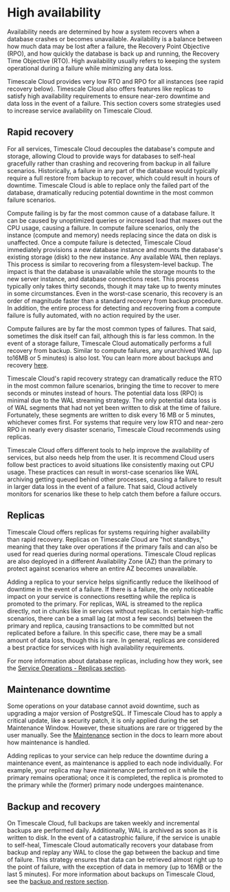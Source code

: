 # High availability
Availability needs are determined by how a system recovers when a 
database crashes or becomes unavailable. Availability is a balance 
between how much data may be lost after a failure, the Recovery Point 
Objective (RPO), and how quickly the database is back up and running, 
the Recovery Time Objective (RTO). High availability usually refers to 
keeping the system operational during a failure while minimizing any 
data loss. 

Timescale Cloud provides very low RTO and RPO for all instances 
(see rapid recovery below). Timescale Cloud also offers features like 
replicas to satisfy high availability requirements to ensure near-zero 
downtime and data loss in the event of a failure. This section covers 
some strategies used to increase service availability on Timescale 
Cloud.

## Rapid recovery
For all services, Timescale Cloud decouples the database's compute and 
storage, allowing Cloud to provide ways for databases to self-heal 
gracefully rather than crashing and recovering from backup in all 
failure scenarios. Historically, a failure in any part of the database 
would typically require a full restore from backup to recover, which 
could result in hours of downtime. Timescale Cloud is able to replace 
only the failed part of the database, dramatically reducing potential 
downtime in the most common failure scenarios.

Compute failing is by far the most common cause of a database failure. 
It can be caused by unoptimized queries or increased load that maxes
out the CPU usage, causing a failure. In compute failure scenarios,
only the instance (compute and memory) needs replacing since the
data on disk is unaffected. Once a compute failure is detected,
Timescale Cloud immediately provisions a new database instance and
mounts the database's existing storage (disk) to the new instance. Any
available WAL then replays. This process is similar to recovering from
a filesystem-level backup. The impact is that the database is
unavailable while the storage mounts to the new server instance, and
database connections reset. This process typically only takes thirty
seconds, though it may take up to twenty minutes in some circumstances.
Even in the worst-case scenario, this recovery is an order of magnitude
faster than a standard recovery from backup procedure. In addition, the
entire process for detecting and recovering from a compute failure is
fully automated, with no action required by the user.

Compute failures are by far the most common types of failures. That 
said, sometimes the disk itself can fail, although this is far less 
common. In the event of a storage failure, Timescale Cloud 
automatically performs a full recovery from backup. Similar to compute 
failures, any unarchived WAL (up to16MB or 5 minutes) is also lost. You 
can learn more about backups and recovery [here][cloud-backup]. 

Timescale Cloud's rapid recovery strategy can dramatically reduce the 
RTO in the most common failure scenarios, bringing the time to recover 
to mere seconds or minutes instead of hours. The potential data loss 
(RPO) is minimal due to the WAL streaming strategy. The only potential 
data loss is of WAL segments that had not yet been written to disk at 
the time of failure. Fortunately, these segments are written to disk 
every 16 MB or 5 minutes, whichever comes first. For systems that 
require very low RTO and near-zero RPO in nearly every disaster 
scenario, Timescale Cloud recommends using replicas.

<highlight type="note">
Timescale Cloud offers different tools to help improve the availability 
of services, but also needs help from the user. It is recommend Cloud 
users follow best practices to avoid situations like consistently 
maxing out CPU usage. These practices can result in worst-case 
scenarios like WAL archiving getting queued behind other processes, 
causing a failure to result in larger data loss in the event of a 
failure. That said, Cloud actively monitors for scenarios like these to 
help catch them before a failure occurs.
</highlight>

## Replicas
Timescale Cloud offers replicas for systems requiring higher 
availability than rapid recovery. Replicas on Timescale Cloud are "hot 
standbys," meaning that they take over operations if the primary fails 
and can also be used for read queries during normal operations. 
Timescale Cloud replicas are also deployed in a different Availability 
Zone (AZ) than the primary to protect against scenarios where an entire 
AZ becomes unavailable.

Adding a replica to your service helps significantly reduce the 
likelihood of downtime in the event of a failure. If there is a 
failure, the only noticeable impact on your service is connections 
resetting while the replica is promoted to the primary. For replicas, 
WAL is streamed to the replica directly, not in chunks like in services 
without replicas. In certain high-traffic scenarios, there can be a 
small lag (at most a few seconds) between the primary and replica, 
causing transactions to be committed but not replicated before a 
failure. In this specific case, there may be a small amount of data 
loss, though this is rare. In general, replicas are considered a best 
practice for services with high availability requirements. 

For more information about database replicas, including how they work,
see the [Service Operations - Replicas section][db-replicas].

## Maintenance downtime
Some operations on your database cannot avoid downtime, such as 
upgrading a major version of PostgreSQL. If Timescale Cloud has to 
apply a critical update, like a security patch, it is only applied 
during the set Maintenance Window. However, these situations are rare 
or triggered by the user manually. See the [Maintenance] section in the 
docs to learn more about how maintenance is handled.

Adding replicas to your service can help reduce the downtime during a 
maintenance event, as maintenance is applied to each node individually. 
For example, your replica may have maintenance performed on it while 
the primary remains operational; once it is completed, the replica is 
promoted to the primary while the (former) primary node undergoes 
maintenance. 

## Backup and recovery
On Timescale Cloud, full backups are taken weekly and incremental
backups are performed daily. Additionally, WAL is archived as soon as it
is written to disk. In the event of a catastrophic failure, if the 
service is unable to self-heal, Timescale Cloud automatically 
recovers your database from backup and replay any WAL to close the gap 
between the backup and time of failure. This strategy ensures that data 
can be retrieved almost right up to the point of failure, with the 
exception of data in memory (up to 16MB or the last 5 minutes). For 
more information about backups on Timescale Cloud, see the
[backup and restore section][cloud-backup].


[cloud-backup]: /backup-restore-cloud/
[db-replicas]: /service-operations/replicas/
[maintenance]: /service-operations/maintenance/